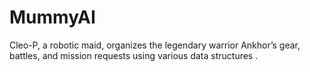 # MummyAI
Cleo-P, a robotic maid, organizes the legendary warrior Ankhor’s gear, battles, and mission requests using various data structures .
